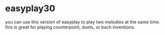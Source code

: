 # easyplay30

you can use this version of easyplay to play two melodies at the same time. this is great for playing counterpoint, duets, or bach inventions.
